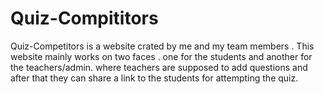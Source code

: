 # Quiz-Compititors
Quiz-Competitors is a website crated by me and my team members .  This website mainly works on two faces . one for the students and another for the teachers/admin. where teachers are supposed to add questions and after that they can share a link to the students for attempting the quiz.
